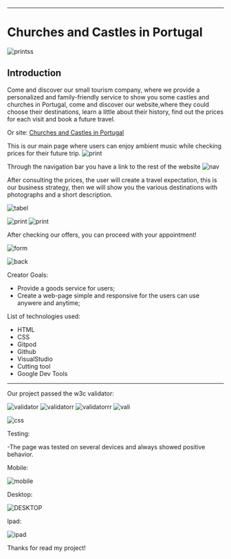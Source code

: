 
---
# Churches and Castles in Portugal
                                         
![printss](/assets/images/readme/printsssssss.jpeg)
## Introduction
Come and discover our small tourism company, where we provide a personalized and family-friendly service to show you some castles and churches in Portugal, come and discover our website,where they could choose their destinations, learn a little about their history, find out the prices for each visit and book a future travel.

Or site:
[Churches and Castles in Portugal](https://carlosr135.github.io/my-brilliant-website/)

This is our main page where users can enjoy ambient music while checking prices for their future trip.
![print](/assets/images/readme/printss.png)
 
 
Through the navigation bar you have a link to the rest of the website
![nav](/assets/images/readme/capturarrr.png)

After consulting the prices, the user will create a travel expectation, this is our business strategy, then we will show you the various destinations with photographs and a short description.

![tabel](/assets/images/readme/prices.png)

![print](/assets/images/readme/image.png)
![print](/assets/images/readme/castles.png)

After checking our offers, you can proceed with your appointment!

![form](/assets/images/readme/formm.png)

![back](/assets/images/readme/take.png)

Creator Goals:

- Provide a goods service for users;
- Create a web-page simple and responsive for the users can use anywere and anytime;


List of technologies used:


- HTML
- CSS
- Gitpod
- Github
- VisualStudio
- Cutting tool
- Google Dev Tools

____________________________________________________

Our project passed the w3c validator:

![validator](/assets/images/readme/validator_htmll.png)
![validatorr](/assets/images/readme/validator_htmllll.png)
![validatorrr](/assets/images/readme/validator_htmlo.png)
![vali](/assets/images/readme/vilidator_html.png)

![css](/assets/images/readme/css_c.png)


Testing:

-The page was tested on several devices and always showed positive behavior.

Mobile:

![mobile](/assets/images/readme/iphone.png)

Desktop:

![DESKTOP](/assets/images/readme/dsktop.png)

Ipad:

![ipad](/assets/images/readme/ipadd.png)










Thanks for read my project!

































